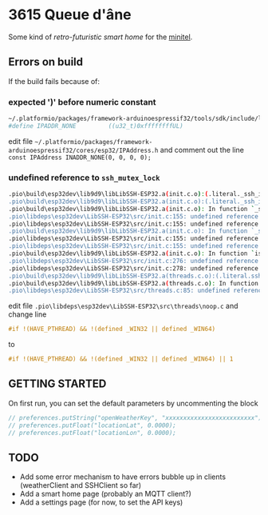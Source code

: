 # 3615 Queue d'âne

Some kind of *retro-futuristic smart home* for the [minitel](https://en.wikipedia.org/wiki/Minitel).

## Errors on build

If the build fails because of:

### expected ')' before numeric constant

```bash
~/.platformio/packages/framework-arduinoespressif32/tools/sdk/include/lwip/lwip/ip4_addr.h:79:37: error: expected ')' before numeric constant
#define IPADDR_NONE         ((u32_t)0xffffffffUL)
```

edit file `~/.platformio/packages/framework-arduinoespressif32/cores/esp32/IPAddress.h` and comment out the line `const IPAddress INADDR_NONE(0, 0, 0, 0);`

### undefined reference to `ssh_mutex_lock`

```bash
.pio\build\esp32dev\lib9d9\libLibSSH-ESP32.a(init.c.o):(.literal._ssh_init+0xc): undefined reference to `ssh_mutex_lock'
.pio\build\esp32dev\lib9d9\libLibSSH-ESP32.a(init.c.o):(.literal._ssh_init+0x10): undefined reference to `ssh_mutex_unlock'
.pio\build\esp32dev\lib9d9\libLibSSH-ESP32.a(init.c.o): In function `_ssh_init':
.pio\libdeps\esp32dev\LibSSH-ESP32\src/init.c:155: undefined reference to `ssh_mutex_lock'
.pio\libdeps\esp32dev\LibSSH-ESP32\src/init.c:155: undefined reference to `ssh_mutex_unlock'
.pio\build\esp32dev\lib9d9\libLibSSH-ESP32.a(init.c.o): In function `_ssh_finalize':
.pio\libdeps\esp32dev\LibSSH-ESP32\src/init.c:155: undefined reference to `ssh_mutex_lock'
.pio\libdeps\esp32dev\LibSSH-ESP32\src/init.c:155: undefined reference to `ssh_mutex_unlock'
.pio\build\esp32dev\lib9d9\libLibSSH-ESP32.a(init.c.o): In function `is_ssh_initialized':
.pio\libdeps\esp32dev\LibSSH-ESP32\src/init.c:276: undefined reference to `ssh_mutex_lock'
.pio\libdeps\esp32dev\LibSSH-ESP32\src/init.c:278: undefined reference to `ssh_mutex_unlock'
.pio\build\esp32dev\lib9d9\libLibSSH-ESP32.a(threads.c.o):(.literal.ssh_threads_init+0x8): undefined reference to `ssh_threads_get_default'
.pio\build\esp32dev\lib9d9\libLibSSH-ESP32.a(threads.c.o): In function `ssh_threads_init':
.pio\libdeps\esp32dev\LibSSH-ESP32\src/threads.c:85: undefined reference to `ssh_threads_get_default'
```

edit file `.pio\libdeps\esp32dev\LibSSH-ESP32\src\threads\noop.c` and change line

```C
#if !(HAVE_PTHREAD) && !(defined _WIN32 || defined _WIN64)
```

to

```C
#if !(HAVE_PTHREAD) && !(defined _WIN32 || defined _WIN64) || 1
```

## GETTING STARTED

On first run, you can set the default parameters by uncommenting the block

```C++
// preferences.putString("openWeatherKey", "xxxxxxxxxxxxxxxxxxxxxxxxx");
// preferences.putFloat("locationLat", 0.0000);
// preferences.putFloat("locationLon", 0.0000);
```

## TODO

- Add some error mechanism to have errors bubble up in clients (weatherClient and SSHClient so far)
- Add a smart home page (probably an MQTT client?)
- Add a settings page (for now, to set the API keys)
